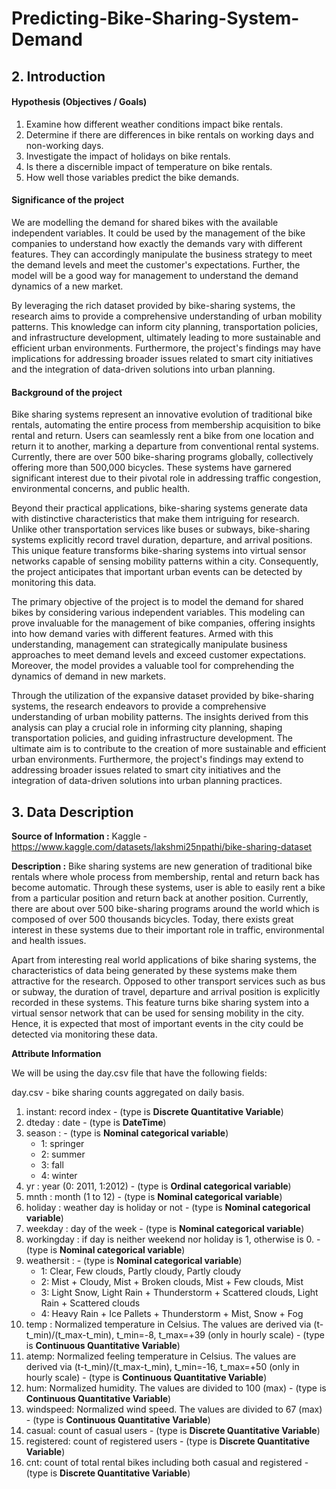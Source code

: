 # Predicting-Bike-Sharing-System-Demand

## 2. Introduction
#### Hypothesis (Objectives / Goals)

1. Examine how different weather conditions impact bike rentals.
2. Determine if there are differences in bike rentals on working days and non-working days.
3. Investigate the impact of holidays on bike rentals.
4. Is there a discernible impact of temperature on bike rentals.
5. How well those variables predict the bike demands.


#### Significance of the project

We are modelling the demand for shared bikes with the available independent variables. It could be used by the management of the bike companies to understand how exactly the demands vary with different features. They can accordingly manipulate the business strategy to meet the demand levels and meet the customer's expectations. Further, the model will be a good way for management to understand the demand dynamics of a new market.

By leveraging the rich dataset provided by bike-sharing systems, the research aims to provide a comprehensive understanding of urban mobility patterns. This knowledge can inform city planning, transportation policies, and infrastructure development, ultimately leading to more sustainable and efficient urban environments. Furthermore, the project's findings may have implications for addressing broader issues related to smart city initiatives and the integration of data-driven solutions into urban planning.


#### Background of the project

Bike sharing systems represent an innovative evolution of traditional bike rentals, automating the entire process from membership acquisition to bike rental and return. Users can seamlessly rent a bike from one location and return it to another, marking a departure from conventional rental systems. Currently, there are over 500 bike-sharing programs globally, collectively offering more than 500,000 bicycles. These systems have garnered significant interest due to their pivotal role in addressing traffic congestion, environmental concerns, and public health.

Beyond their practical applications, bike-sharing systems generate data with distinctive characteristics that make them intriguing for research. Unlike other transportation services like buses or subways, bike-sharing systems explicitly record travel duration, departure, and arrival positions. This unique feature transforms bike-sharing systems into virtual sensor networks capable of sensing mobility patterns within a city. Consequently, the project anticipates that important urban events can be detected by monitoring this data.

The primary objective of the project is to model the demand for shared bikes by considering various independent variables. This modeling can prove invaluable for the management of bike companies, offering insights into how demand varies with different features. Armed with this understanding, management can strategically manipulate business approaches to meet demand levels and exceed customer expectations. Moreover, the model provides a valuable tool for comprehending the dynamics of demand in new markets.

Through the utilization of the expansive dataset provided by bike-sharing systems, the research endeavors to provide a comprehensive understanding of urban mobility patterns. The insights derived from this analysis can play a crucial role in informing city planning, shaping transportation policies, and guiding infrastructure development. The ultimate aim is to contribute to the creation of more sustainable and efficient urban environments. Furthermore, the project's findings may extend to addressing broader issues related to smart city initiatives and the integration of data-driven solutions into urban planning practices.


## 3. Data Description
**Source of Information :** Kaggle - https://www.kaggle.com/datasets/lakshmi25npathi/bike-sharing-dataset
    
**Description :** Bike sharing systems are new generation of traditional bike rentals where whole process from membership, rental and return back has become automatic. Through these systems, user is able to easily rent a bike from a particular position and return back at another position. Currently, there are about over 500 bike-sharing programs around the world which is composed of over 500 thousands bicycles. Today, there exists great interest in these systems due to their important role in traffic, environmental and health issues.

Apart from interesting real world applications of bike sharing systems, the characteristics of data being generated by these systems make them attractive for the research. Opposed to other transport services such as bus or subway, the duration of travel, departure and arrival position is explicitly recorded in these systems. This feature turns bike sharing system into a virtual sensor network that can be used for sensing mobility in the city. Hence, it is expected that most of important events in the city could be detected via monitoring these data.

**Attribute Information**

We will be using the day.csv file that have the following fields:

day.csv - bike sharing counts aggregated on daily basis.

1. instant: record index  - (type is **Discrete Quantitative Variable**)
2. dteday : date          - (type is **DateTime**)
3. season :               - (type is **Nominal categorical variable**)
    - 1: springer
    - 2: summer
    - 3: fall
    - 4: winter
4. yr : year (0: 2011, 1:2012)               - (type is **Ordinal categorical variable**)
5. mnth : month (1 to 12)                   - (type is **Nominal categorical variable**)
6. holiday : weather day is holiday or not   - (type is **Nominal categorical variable**)
7. weekday : day of the week                 - (type is **Nominal categorical variable**)
7. workingday : if day is neither weekend nor holiday is 1, otherwise is 0.   - (type is **Nominal categorical variable**)
8. weathersit :                                                               - (type is **Nominal categorical variable**)
    - 1: Clear, Few clouds, Partly cloudy, Partly cloudy
    - 2: Mist + Cloudy, Mist + Broken clouds, Mist + Few clouds, Mist
    - 3: Light Snow, Light Rain + Thunderstorm + Scattered clouds, Light Rain + Scattered clouds
    - 4: Heavy Rain + Ice Pallets + Thunderstorm + Mist, Snow + Fog
9. temp : Normalized temperature in Celsius. The values are derived via (t-t_min)/(t_max-t_min), t_min=-8, t_max=+39 (only in hourly scale)           - (type is **Continuous Quantitative Variable**)
10. atemp: Normalized feeling temperature in Celsius. The values are derived via (t-t_min)/(t_max-t_min), t_min=-16, t_max=+50 (only in hourly scale)  - (type is **Continuous Quantitative Variable**)
11. hum: Normalized humidity. The values are divided to 100 (max)          - (type is **Continuous Quantitative Variable**)
12. windspeed: Normalized wind speed. The values are divided to 67 (max)   - (type is **Continuous Quantitative Variable**)
13. casual: count of casual users                                          - (type is **Discrete Quantitative Variable**)
14. registered: count of registered users                                  - (type is **Discrete Quantitative Variable**)
15. cnt: count of total rental bikes including both casual and registered  - (type is **Discrete Quantitative Variable**)
